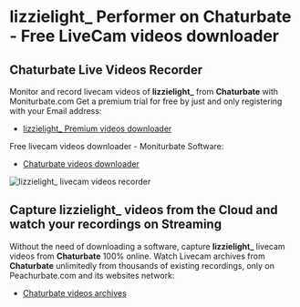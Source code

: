 # lizzielight_ Performer on Chaturbate - Free LiveCam videos downloader

## Chaturbate Live Videos Recorder

Monitor and record livecam videos of **lizzielight_** from **Chaturbate** with Moniturbate.com
Get a premium trial for free by just and only registering with your Email address:
* [lizzielight_ Premium videos downloader](https://moniturbate.com/request-demo-licence-key.html)

Free livecam videos downloader - Moniturbate Software:
* [Chaturbate videos downloader](https://moniturbate.com/moniturbate-download-software.html)

![lizzielight_ livecam videos recorder](https://peachurnet.com/templates/moniturbate-software.png)


## Capture lizzielight_ videos from the Cloud and watch your recordings on Streaming

Without the need of downloading a software, capture **lizzielight_** livecam videos from **Chaturbate** 100% online.
Watch Livecam archives from **Chaturbate** unlimitedly from thousands of existing recordings, only on Peachurbate.com and its websites network:
* [Chaturbate videos archives](https://peachurnet.com/)